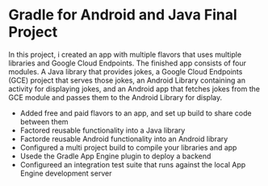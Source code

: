 # Gradle for Android and Java Final Project

In this project, i created an app with multiple flavors that uses
multiple libraries and Google Cloud Endpoints. The finished app  consists
of four modules. A Java library that provides jokes, a Google Cloud Endpoints
(GCE) project that serves those jokes, an Android Library containing an
activity for displaying jokes, and an Android app that fetches jokes from the
GCE module and passes them to the Android Library for display.

* Added free and paid flavors to an app, and set up build to share code between them
* Factored reusable functionality into a Java library
* Factorde reusable Android functionality into an Android library
* Configured a multi project build to compile your libraries and app
* Usede the Gradle App Engine plugin to deploy a backend
* Configureed an integration test suite that runs against the local App Engine development server
